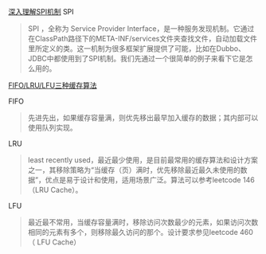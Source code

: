 [深入理解SPI机制](https://www.jianshu.com/p/3a3edbcd8f24)
SPI
>SPI ，全称为 Service Provider Interface，是一种服务发现机制。它通过在ClassPath路径下的META-INF/services文件夹查找文件，自动加载文件里所定义的类。这一机制为很多框架扩展提供了可能，比如在Dubbo、JDBC中都使用到了SPI机制。我们先通过一个很简单的例子来看下它是怎么用的。

[FIFO/LRU/LFU三种缓存算法](https://juejin.im/post/5d244abfe51d454fa33b1953)

FIFO
>先进先出，如果缓存容量满，则优先移出最早加入缓存的数据；其内部可以使用队列实现。

LRU
>least recently used，最近最少使用，是目前最常用的缓存算法和设计方案之一，其移除策略为“当缓存（页）满时，优先移除最近最久未使用的数据”，优点是易于设计和使用，适用场景广泛。算法可以参考leetcode 146 （LRU Cache）。

LFU
>最近最不常用，当缓存容量满时，移除访问次数最少的元素，如果访问次数相同的元素有多个，则移除最久访问的那个。设计要求参见leetcode 460（ LFU Cache）
